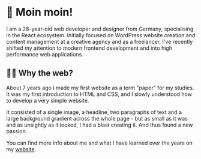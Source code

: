# 🤝 Moin moin!

I am a 28-year-old web developer and designer from Germany, specialising in the React ecosystem. Initially focused on WordPress website creation and content management at a creative agency and as a freelancer, I've recently shifted my attention to modern frontend development and into high performance web applications.

## 👨‍💻 Why the web?

About 7 years ago I made my first website as a term "paper" for my studies. It was my first introduction to HTML and CSS, and I slowly understood how to develop a very simple website.

It consisted of a single image, a headline, two paragraphs of text and a large background gradient across the whole page - but as small as it was and as unsightly as it looked, I had a blast creating it. And thus found a new passion.

You can find more info about me and what I have learned over the years on my [website](https://www.nikolailehbr.ink).

